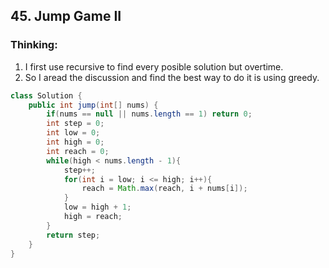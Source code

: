 ## 45. Jump Game II
### Thinking:
1. I first use recursive to find every posible solution but overtime.
2. So I aread the discussion and find the best way to do it is using greedy.
```Java
class Solution {
    public int jump(int[] nums) {
        if(nums == null || nums.length == 1) return 0;
        int step = 0;
        int low = 0;
        int high = 0;
        int reach = 0;
        while(high < nums.length - 1){
            step++;
            for(int i = low; i <= high; i++){
                reach = Math.max(reach, i + nums[i]);
            }
            low = high + 1;
            high = reach;
        }
        return step;
    }
}
```